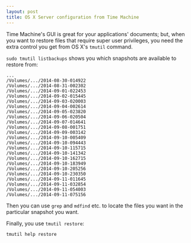 ```yaml
---
layout: post
title: OS X Server configuration from Time Machine
---
```


Time Machine\'s GUI is great for your applications\' documents; but,
when you want to restore files that require super user privileges, you
need the extra control you get from OS X\'s `tmutil` command.

`sudo tmutil listbackups` shows you which snapshots are available to
restore from:

    ...
    /Volumes/.../2014-08-30-014922
    /Volumes/.../2014-08-31-002302
    /Volumes/.../2014-09-01-022453
    /Volumes/.../2014-09-02-015445
    /Volumes/.../2014-09-03-020003
    /Volumes/.../2014-09-04-002614
    /Volumes/.../2014-09-05-023820
    /Volumes/.../2014-09-06-020504
    /Volumes/.../2014-09-07-014641
    /Volumes/.../2014-09-08-001751
    /Volumes/.../2014-09-09-003142
    /Volumes/.../2014-09-10-005409
    /Volumes/.../2014-09-10-094443
    /Volumes/.../2014-09-10-115715
    /Volumes/.../2014-09-10-141342
    /Volumes/.../2014-09-10-162715
    /Volumes/.../2014-09-10-183949
    /Volumes/.../2014-09-10-205256
    /Volumes/.../2014-09-10-230350
    /Volumes/.../2014-09-11-011645
    /Volumes/.../2014-09-11-032854
    /Volumes/.../2014-09-11-054003
    /Volumes/.../2014-09-11-075156

Then you can use `grep` and `mdfind` etc. to locate the files you want
in the particular snapshot you want.

Finally, you use `tmutil restore`:

    tmutil help restore

